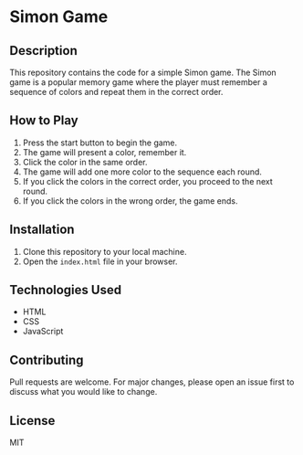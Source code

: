 # Simon Game

## Description
This repository contains the code for a simple Simon game. The Simon game is a popular memory game where the player must remember a sequence of colors and repeat them in the correct order.

## How to Play
1. Press the start button to begin the game.
2. The game will present a color, remember it.
3. Click the color in the same order.
4. The game will add one more color to the sequence each round.
5. If you click the colors in the correct order, you proceed to the next round.
6. If you click the colors in the wrong order, the game ends.

## Installation
1. Clone this repository to your local machine.
2. Open the `index.html` file in your browser.

## Technologies Used
- HTML
- CSS
- JavaScript

## Contributing
Pull requests are welcome. For major changes, please open an issue first to discuss what you would like to change.

## License
MIT
